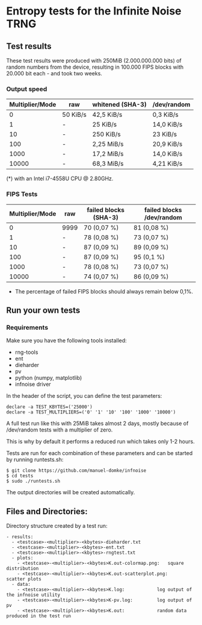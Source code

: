 # Entropy tests for the Infinite Noise TRNG

## Test results

These test results were produced with 250MiB 
(2.000.000.000 bits) of random numbers from the device,
resulting in 100.000 FIPS blocks with 20.000 bit each - and took two weeks.

### Output speed
|Multiplier/Mode|raw|whitened (SHA-3)|/dev/random|
|----|----|----|----|
|               0 | 50 KiB/s | 42,5 KiB/s | 0,3  KiB/s  |
|               1 |    -     | 25   KiB/s | 14,0 KiB/s  |
|              10 |    -     | 250  KiB/s | 23   KiB/s  |
|             100 |    -     | 2,25 MiB/s | 20,9 KiB/s  |
|            1000 |    -     | 17,2 MiB/s | 14,0 KiB/s  |
|           10000 |    -     | 68,3 MiB/s | 4,21 KiB/s  |

(*) with an Intel i7-4558U CPU @ 2.80GHz.

### FIPS Tests

| Multiplier/Mode | raw  | failed blocks (SHA-3) | failed blocks /dev/random |
|-----------------|------|--------------|--------------|
|               0 | 9999 | 70 (0,07 %)  | 81 (0,08 %)  |
|               1 |   -  | 78 (0,08 %)  | 73 (0,07 %)  |
|              10 |   -  | 87 (0,09 %)  | 89 (0,09 %)  |
|             100 |   -  | 87 (0,09 %)  | 95 (0,1 %)    |
|            1000 |   -  | 78  (0,08 %)  | 73 (0,07 %)   |
|           10000 |   -  | 74  (0,07 %)  | 86  (0,09 %)  |

* The percentage of failed FIPS blocks should always remain below 0,1%. 

## Run your own tests

### Requirements

Make sure you have the following tools installed:

- rng-tools
- ent
- dieharder
- pv
- python (numpy, matplotlib)
- infnoise driver


In the header of the script, you can define the test parameters:
```
declare -a TEST_KBYTES=('25000')
declare -a TEST_MULTIPLIERS=('0' '1' '10' '100' '1000' '10000')
```
A full test run like this with 25MiB takes almost 2 days, mostly because of /dev/random 
tests with a multiplier of zero.

This is why by default it performs a reduced run which takes only 1-2 hours.

Tests are run for each combination of these parameters and can be started by running runtests.sh:
```
$ git clone https://github.com/manuel-domke/infnoise
$ cd tests
$ sudo ./runtests.sh
```
The output directories will be created automatically.

## Files and Directories:
Directory structure created by a test run:

	- results: 
	  - <testcase>-<multiplier>-<kbytes>-dieharder.txt
	  - <testcase>-<multiplier>-<kbytes>-ent.txt
	  - <testcase>-<multiplier>-<kbytes>-rngtest.txt
	  - plots:
	    - <testcase>-<multiplier>-<kbytes>K.out-colormap.png: 	square distribution
	    - <testcase>-<multiplier>-<kbytes>K.out-scatterplot.png:	scatter plots
	  - data:
	    - <testcase>-<multiplier>-<kbytes>K.log: 			log output of the infnoise utility
	    - <testcase>-<multiplier>-<kbytes>K-pv.log: 		log output of pv
	    - <testcase>-<multiplier>-<kbytes>K.out:			random data produced in the test run
